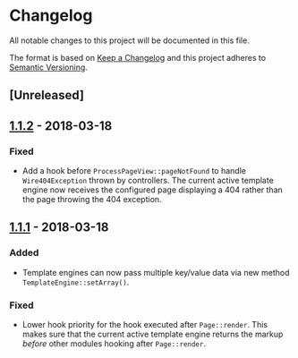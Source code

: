# Changelog
All notable changes to this project will be documented in this file.

The format is based on [Keep a Changelog](http://keepachangelog.com/en/1.0.0/)
and this project adheres to [Semantic Versioning](http://semver.org/spec/v2.0.0.html).

## [Unreleased]

## [1.1.2] - 2018-03-18

### Fixed
* Add a hook before `ProcessPageView::pageNotFound` to handle `Wire404Exception` thrown by controllers.
The current active template engine now receives the configured page displaying a 404 rather
than the page throwing the 404 exception.

## [1.1.1] - 2018-03-18

### Added
* Template engines can now pass multiple key/value data via new method `TemplateEngine::setArray()`.

### Fixed
* Lower hook priority for the hook executed after `Page::render`. This makes sure that the current active
template engine returns the markup *before* other modules hooking after `Page::render`.

[1.1.2]: https://github.com/wanze/TemplateEngineFactory/releases/tag/v1.1.2
[1.1.1]: https://github.com/wanze/TemplateEngineFactory/releases/tag/v1.1.1
